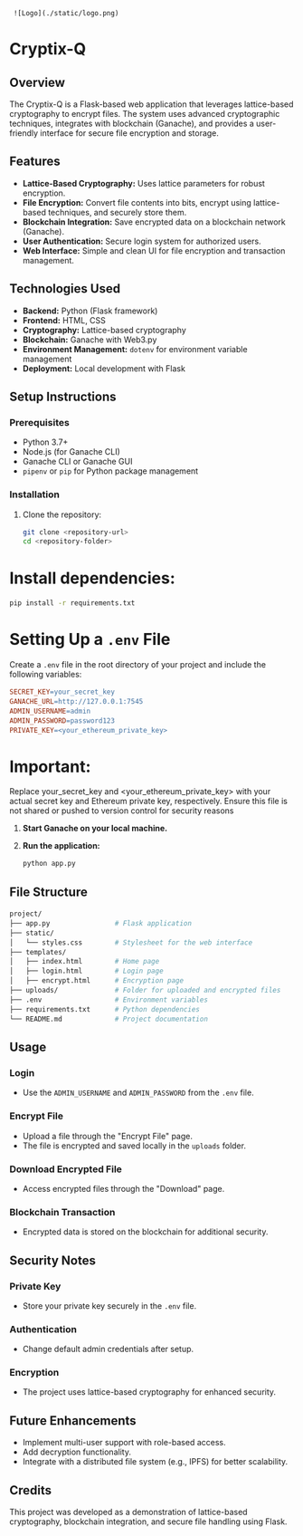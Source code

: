      ![Logo](./static/logo.png)
# Cryptix-Q

## Overview
The Cryptix-Q is a Flask-based web application that leverages lattice-based cryptography to encrypt files. The system uses advanced cryptographic techniques, integrates with blockchain (Ganache), and provides a user-friendly interface for secure file encryption and storage.

## Features
- **Lattice-Based Cryptography:** Uses lattice parameters for robust encryption.
- **File Encryption:** Convert file contents into bits, encrypt using lattice-based techniques, and securely store them.
- **Blockchain Integration:** Save encrypted data on a blockchain network (Ganache).
- **User Authentication:** Secure login system for authorized users.
- **Web Interface:** Simple and clean UI for file encryption and transaction management.

## Technologies Used
- **Backend:** Python (Flask framework)
- **Frontend:** HTML, CSS
- **Cryptography:** Lattice-based cryptography
- **Blockchain:** Ganache with Web3.py
- **Environment Management:** `dotenv` for environment variable management
- **Deployment:** Local development with Flask

## Setup Instructions
### Prerequisites
- Python 3.7+
- Node.js (for Ganache CLI)
- Ganache CLI or Ganache GUI
- `pipenv` or `pip` for Python package management

### Installation
1. Clone the repository:
   ```bash
   git clone <repository-url>
   cd <repository-folder>

# Install dependencies:

```bash
pip install -r requirements.txt

```
# Setting Up a `.env` File

Create a `.env` file in the root directory of your project and include the following variables:

```makefile
SECRET_KEY=your_secret_key
GANACHE_URL=http://127.0.0.1:7545
ADMIN_USERNAME=admin
ADMIN_PASSWORD=password123
PRIVATE_KEY=<your_ethereum_private_key>
```

# Important:

Replace your_secret_key and <your_ethereum_private_key> with your actual secret key and Ethereum private key, respectively. Ensure this file is not shared or pushed to version control for security reasons

1. **Start Ganache on your local machine.**

2. **Run the application:**

   ```bash
   python app.py
   ```

## File Structure

```bash
project/
├── app.py                # Flask application
├── static/
│   └── styles.css        # Stylesheet for the web interface
├── templates/
│   ├── index.html        # Home page
│   ├── login.html        # Login page
│   ├── encrypt.html      # Encryption page
├── uploads/              # Folder for uploaded and encrypted files
├── .env                  # Environment variables
├── requirements.txt      # Python dependencies
└── README.md             # Project documentation
```

## Usage

### Login
- Use the `ADMIN_USERNAME` and `ADMIN_PASSWORD` from the `.env` file.

### Encrypt File
- Upload a file through the "Encrypt File" page.
- The file is encrypted and saved locally in the `uploads` folder.

### Download Encrypted File
- Access encrypted files through the "Download" page.

### Blockchain Transaction
- Encrypted data is stored on the blockchain for additional security.

## Security Notes

### Private Key
- Store your private key securely in the `.env` file.

### Authentication
- Change default admin credentials after setup.

### Encryption
- The project uses lattice-based cryptography for enhanced security.

## Future Enhancements

- Implement multi-user support with role-based access.
- Add decryption functionality.
- Integrate with a distributed file system (e.g., IPFS) for better scalability.

## Credits

This project was developed as a demonstration of lattice-based cryptography, blockchain integration, and secure file handling using Flask.
